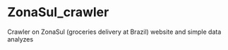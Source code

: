 # ZonaSul_crawler
Crawler on ZonaSul (groceries delivery at Brazil) website and simple data analyzes
